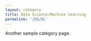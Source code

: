 ```yaml
---
layout: category
title: Data Science/Machine learning
permalink: '/DS/DL'
---
```

Another sample category page.
